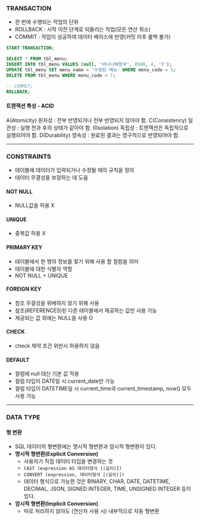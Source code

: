### TRANSACTION
- 한 번에 수행되는 작업의 단위
- ROLLBACK : 시작 이전 단계로 되돌리는 작업(모든 연산 취소)
- COMMIT : 작업이 성공하여 데이터 베이스에 반영(커밋 이후 롤백 불가)

```sql
START TRANSACTION;

SELECT * FROM tbl_menu;
INSERT INTO tbl_menu VALUES (null, '바나나해장국', 8500, 4, 'Y');
UPDATE tbl_menu SET menu_name = '수정된 메뉴' WHERE menu_code = 5;
DELETE FROM tbl_menu WHERE menu_code = 7;

-- COMMIT; 
ROLLBACK;
```

#### 트랜잭션 특성 - ACID
A(Atomicity) 원자성 : 전부 반영되거나 전부 반영되지 않아야 함.
C(Consistency) 일관성 : 실행 전과 후의 상태가 같아야 함.
I(Isolation) 독립성 : 트랜잭션은 독립적으로 실행되어야 함.
D(Durability) 영속성 : 완료된 결과는 영구적으로 반영되어야 함.

<hr>

### CONSTRAINTS
- 테이블에 데이터가 입력되거나 수정될 때의 규칙을 정의
- 데이터 무결성을 보장하는 데 도움

#### NOT NULL
- NULL값을 허용 X

#### UNIQUE
- 중복값 허용 X

#### PRIMARY KEY
- 테이블에서 한 행의 정보를 찾기 위해 사용 할 컬럼을 의미
- 테이블에 대한 식별자 역할
- NOT NULL + UNIQUE

#### FOREIGN KEY
- 참조 무결성을 위배하지 않기 위해 사용
- 참조(REFERENCES)된 다른 테이블에서 제공하는 값만 사용 가능
- 제공되는 값 외에는 NULL을 사용 O

#### CHECK
- check 제약 조건 위반시 허용하지 않음

#### DEFAULT
- 컬럼에 null 대신 기본 값 적용
- 컬럼 타입이 DATE일 시 current_date만 가능
- 컬럼 타입이 DATETIME일 시 current_time과 current_timestamp, now() 모두 사용 가능

<hr>

### DATA TYPE

#### 형 변환
- SQL 데이터의 형변환에는 명시적 형변환과 암시적 형변환이 있다.
- **명시적 형변환(Explicit Conversion)**
    - 사용자가 직접 데이터 타입을 변경하는 것
    - `CAST (expression AS 데이터형식 [(길이)])`
    - `CONVERT (expression, 데이터형식 [(길이)])`
    - 데이터 형식으로 가능한 것은 BINARY, CHAR, DATE, DATETIME, DECIMAL, JSON, SIGNED INTEGER, TIME, UNSIGNED INTEGER 등이 있다.
- **암시적 형변환(Implicit Conversion)**
    - 따로 처리하지 않아도 (연산자 사용 시) 내부적으로 자동 형변환

